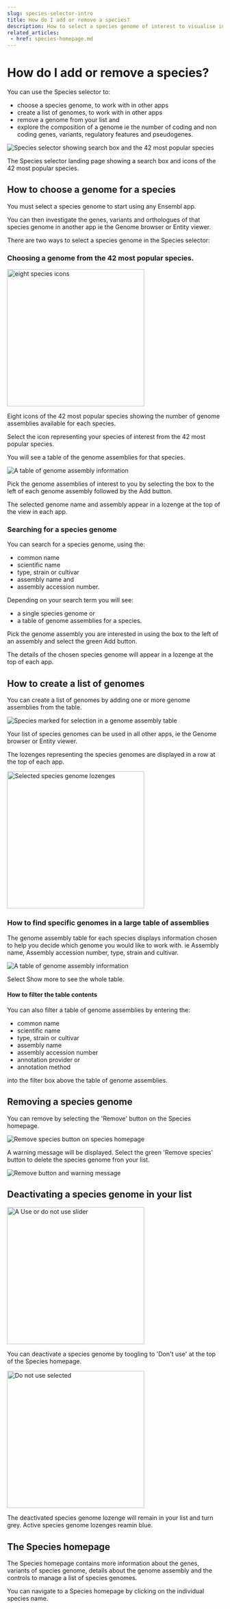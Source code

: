 ```yaml
---
slug: species-selector-intro
title: How do I add or remove a species?
description: How to select a species genome of interest to visualise in the Genome browser, Entity viewer and other Ensembl apps.
related_articles:
 - href: species-homepage.md
---
```

# How do I add or remove a species?

You can use the Species selector to:

- choose a species genome, to work with in other apps 
- create a list of genomes, to work with in other apps 
- remove a genome from your list and 
- explore the composition of a genome ie the number of coding and non coding genes, variants, regulatory features and pseudogenes.

![Species selector showing search box and the 42 most popular species](media/species-selector.png)

<figcaption>

 The Species selector landing page showing a search box and icons of the 42 most popular species.

</figcaption>

## How to choose a genome for a species

You must select a species genome to start using any Ensembl app. 

You can then investigate the genes, variants and orthologues of that species genome in another app ie the Genome browser or Entity viewer.


There are two ways to select a species genome in the Species selector:

### Choosing a genome from the 42 most popular species.

<img src="media/popular-species-icons.png" width="320" alt="eight species icons">

<figcaption>

 Eight icons of the 42 most popular species showing the number of genome assemblies available for each species.

</figcaption>

Select the icon representing your species of interest from the 42 most popular species.

You will see a table of the genome assemblies for that species. 

![A table of genome assembly information](media/genome-assembly-table.png)

Pick the genome assemblies of interest to you by selecting the box to the left of each genome assembly followed by
the Add button.

The selected genome name and assembly appear in a lozenge at the top of the view in each app.

### Searching for a species genome

You can search for a species genome, using the: 
- common name 
- scientific name
- type, strain or cultivar
- assembly name and
- assembly accession number.

Depending on your search term you will see:

- a single species genome or
- a table of genome assemblies for a species.

Pick the genome assembly you are interested in using the box to the left of an assembly and select the green Add button.

The details of the chosen species genome will appear in a lozenge at the top of each app.

## How to create a list of genomes

You can create a list of genomes by adding one or more genome assemblies from the table.

![Species marked for selection in a genome assembly table](media/selecting-from-table.png)

Your list of species genomes can be used in all other apps, ie the Genome browser or Entity viewer.

The lozenges representing the species genomes are displayed in a row at the top of each app.

<img src="/media/multiple-species-selected.png" width="320" alt="Selected species genome lozenges">

### How to find specific genomes in a large table of assemblies

The genome assembly table for each species displays information chosen to help you decide which genome you would like to work with. ie Assembly name, Assembly accession number, type, strain and cultivar.

![A table of genome assembly information](media/genome-assembly-table-full-width.png)

Select Show more to see the whole table.

#### How to filter the table contents

You can also filter a table of genome assemblies by entering the:

- common name 
- scientific name
- type, strain or cultivar
- assembly name
- assembly accession number
- annotation provider or
- annotation method

into the filter box above the table of genome assemblies.

## Removing a species genome

You can remove by selecting the 'Remove' button on the Species homepage.

![Remove species button on species homepage](media/remove-button-species-homepage.png)

A warning message will be displayed. Select the green 'Remove species' button to delete the species genome fron your list.

![Remove button and warning message](media/remove-species-genome.png)


## Deactivating a species genome in your list 

<img src="media/use-ss.png" width="320" alt="A Use or do not use slider">

You can deactivate a species genome by toogling to 'Don't use' at the top of the Species homepage.

<img src="media/do-not-use-ss.png" width="320" alt="Do not use selected">

The deactivated species genome lozenge will remain in your list and turn grey. Active species genome lozenges reamin blue.

## The Species homepage  

The Species homepage contains more information about the genes, variants of species genome, details about the genome assembly and the controls to manage a list of species genomes. 

You can navigate to a Species homepage by clicking on the individual species name. 
